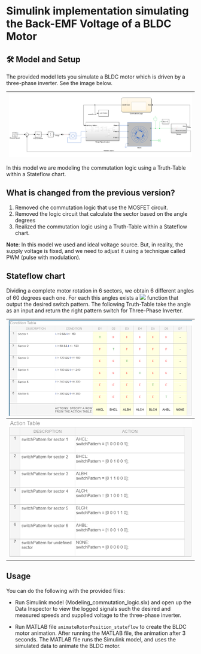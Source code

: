 # Simulink implementation simulating the Back-EMF Voltage of a BLDC Motor


## 🛠 Model and Setup

The provided model lets you simulate a BLDC motor which is driven by a three-phase inverter. See the image below.


| ![](block_diagram.PNG) |
| :---------------: |

In this model we are modeling the commutation logic using a Truth-Table within a Stateflow chart.

## What is changed from the previous version?

1. Removed che commutation logic that use the MOSFET circuit.
3. Removed the logic circuit that calculate the sector based on the angle degrees
2. Realized the commutation logic using a Truth-Table within a Stateflow chart.


__Note__: In this model we used and ideal voltage source. But, in reality, the supply voltage is fixed, and we need to adjust it using a technique called PWM (pulse with modulation).

## Stateflow chart
Dividing a complete motor rotation in 6 sectors, we obtain 6 different angles of 60 degrees each one. For each this angles exists a <img src="https://render.githubusercontent.com/render/math?math=\delta"> function that output the desired switch pattern.
The following Truth-Table take the angle as an input and return the right pattern switch for Three-Phase Inverter.


| ![](condition_table.PNG) | 
| :----------------------: |
| ![](action_table.PNG)    ||

## Usage

You can do the following with the provided files:

- Run Simulink model (Modeling_commutation_logic.slx) and open up the Data Inspector to view the logged signals such the desired and measured speeds and supplied voltage to the three-phase inverter.

- Run MATLAB file `animateRotorPosition_stateflow` to create the BLDC motor animation. After running the MATLAB file, the animation after 3 seconds. The MATLAB file runs the Simulink model, and uses the simulated data to animate the BLDC motor.
